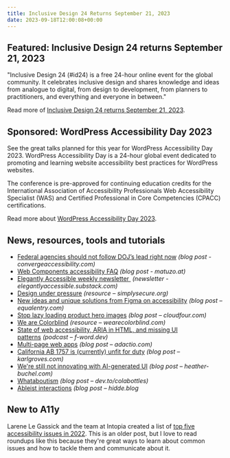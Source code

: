 ```yaml
---
title: Inclusive Design 24 Returns September 21, 2023
date: 2023-09-18T12:00:08+00:00
---
```


## Featured: Inclusive Design 24 returns September 21, 2023

"Inclusive Design 24 (#id24) is a free 24-hour online event for the global community. It celebrates inclusive design and shares knowledge and ideas from analogue to digital, from design to development, from planners to practitioners, and everything and everyone in between."

Read more of [Inclusive Design 24 returns September 21, 2023](https://inclusivedesign24.org/2023/).

## Sponsored: WordPress Accessibility Day 2023

See the great talks planned for this year for WordPress Accessibility Day 2023. WordPress Accessibility Day is a 24-hour global event dedicated to promoting and learning website accessibility best practices for WordPress websites.

The conference is pre-approved for continuing education credits for the International Association of Accessibility Professionals Web Accessibility Specialist (WAS) and Certified Professional in Core Competencies (CPACC) certifications.

Read more about [WordPress Accessibility Day 2023](https://2023.wpaccessibility.day/schedule/?utm_source=a11yweekly&utm_medium=sponsored).

## News, resources, tools and tutorials

- [Federal agencies should not follow DOJ’s lead right now](https://convergeaccessibility.com/2023/09/08/federal-agencies-should-not-follow-dojs-lead-right-now/) *(blog post - convergeaccessibility.com)*
- [Web Components accessibility FAQ](https://www.matuzo.at/blog/2023/web-components-accessibility-faq/) *(blog post - matuzo.at)*
- [Elegantly Accessible weekly newsletter ](https://elegantlyaccessible.substack.com/) *(newsletter - elegantlyaccessible.substack.com)*
- [Design under pressure](https://simplysecure.org/designunderpressure/) *(resource – simplysecure.org)*
- [New ideas and unique solutions from Figma on accessibility](https://equalentry.com/accessibility-figma/) *(blog post – equalentry.com)*
- [Stop lazy loading product hero images](https://cloudfour.com/thinks/stop-lazy-loading-product-and-hero-images/) *(blog post – cloudfour.com)*
- [We are Colorblind](https://wearecolorblind.com) *(resource – wearecolorblind.com)*
- [State of web accessibility, ARIA in HTML, and missing UI patterns](https://f-word.dev/episodes/19/) *(podcast – f-word.dev)*
- [Multi-page web apps](https://adactio.com/journal/20442) *(blog post – adactio.com)*
- [California AB 1757 is (currently) unfit for duty](https://karlgroves.com/california-ab-1757-is-currently-unfit-for-duty/) *(blog post – karlgroves.com)*
- [We're still not innovating with AI-generated UI](https://heather-buchel.com/blog/2023/09/ai-generated-ui-is-not-innovative/) *(blog post – heather-buchel.com)*
- [Whataboutism](https://dev.to/colabottles/whataboutism-3mj2) *(blog post – dev.to/colabottles)*
- [Ableist interactions](https://hidde.blog/interactions-about-accessibility/) *(blog post – hidde.blog*

## New to A11y

Larene Le Gassick and the team at Intopia created a list of [top five accessibility issues in 2022](https://intopia.digital/articles/top-5-critical-accessibility-issues-in-2022/). This is an older post, but I love to read roundups like this because they're great ways to learn about common issues and how to tackle them and communicate about it.

